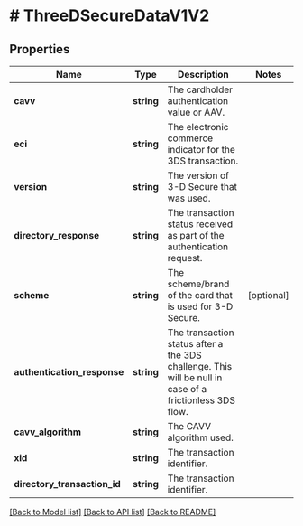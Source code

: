 # # ThreeDSecureDataV1V2

## Properties

Name | Type | Description | Notes
------------ | ------------- | ------------- | -------------
**cavv** | **string** | The cardholder authentication value or AAV. |
**eci** | **string** | The electronic commerce indicator for the 3DS transaction. |
**version** | **string** | The version of 3-D Secure that was used. |
**directory_response** | **string** | The transaction status received as part of the authentication request. |
**scheme** | **string** | The scheme/brand of the card that is used for 3-D Secure. | [optional]
**authentication_response** | **string** | The transaction status after a the 3DS challenge. This will be null in case of a frictionless 3DS flow. |
**cavv_algorithm** | **string** | The CAVV algorithm used. |
**xid** | **string** | The transaction identifier. |
**directory_transaction_id** | **string** | The transaction identifier. |

[[Back to Model list]](../../README.md#models) [[Back to API list]](../../README.md#endpoints) [[Back to README]](../../README.md)
